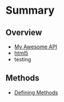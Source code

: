 # Summary

## Overview

* [My Awesome API](README.md)
* [html5](html5.md)
* testing

## Methods

* [Defining Methods](methods.md)

